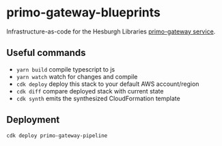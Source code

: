 # primo-gateway-blueprints
Infrastructure-as-code for the Hesburgh Libraries [primo-gateway service](https://github.com/ndlib/primo-gateway).

## Useful commands

 * `yarn build`   compile typescript to js
 * `yarn watch`   watch for changes and compile
 * `cdk deploy`      deploy this stack to your default AWS account/region
 * `cdk diff`        compare deployed stack with current state
 * `cdk synth`       emits the synthesized CloudFormation template

## Deployment
```
cdk deploy primo-gateway-pipeline
```
